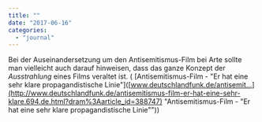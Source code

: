 ```yaml
---
title: ""
date: "2017-06-16"
categories: 
  - "journal"
---
```


Bei der Auseinandersetzung um den Antisemitismus-Film bei Arte sollte man vielleicht auch darauf hinweisen, dass das ganze Konzept der _Ausstrahlung_ eines Films veraltet ist. ( [Antisemitismus-Film - "Er hat eine sehr klare propagandistische Linie"]([www.deutschlandfunk.de/antisemit...](http://www.deutschlandfunk.de/antisemitismus-film-er-hat-eine-sehr-klare.694.de.html?dram%3Aarticle_id=388747) "Antisemitismus-Film - "Er hat eine sehr klare propagandistische Linie""))

